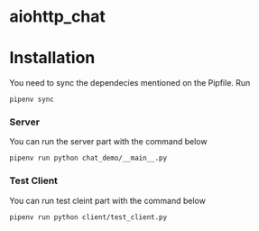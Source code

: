 # aiohttp_chat
# Installation 
You need to sync  the dependecies mentioned on the Pipfile. Run
```shell
pipenv sync
```
### Server
You can run the server part with the command below

    pipenv run python chat_demo/__main__.py
	

### Test Client
You can run test cleint part with the command below

    pipenv run python client/test_client.py
